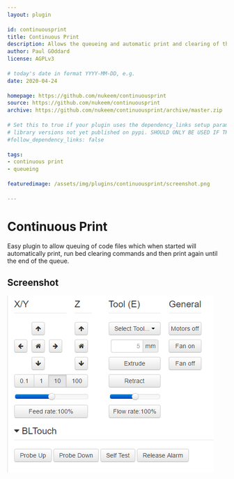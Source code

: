 ```yaml
---
layout: plugin

id: continuousprint
title: Continuous Print
description: Allows the queueing and automatic print and clearing of the queue
author: Paul GOddard
license: AGPLv3

# today's date in format YYYY-MM-DD, e.g.
date: 2020-04-24

homepage: https://github.com/nukeem/continuousprint
source: https://github.com/nukeem/continuousprint
archive: https://github.com/nukeem/continuousprint/archive/master.zip

# Set this to true if your plugin uses the dependency_links setup parameter to include
# library versions not yet published on pypi. SHOULD ONLY BE USED IF THERE IS NO OTHER OPTION!
#follow_dependency_links: false

tags:
- continuous print
- queueing

featuredimage: /assets/img/plugins/continuousprint/screenshot.png

---
```


# Continuous Print

Easy plugin to allow queuing of code files which when started will automatically print, run bed clearing commands and then print again until the end of the queue.

## Screenshot

![screenshot](/assets/img/plugins/BLTouch/screenshot.png)